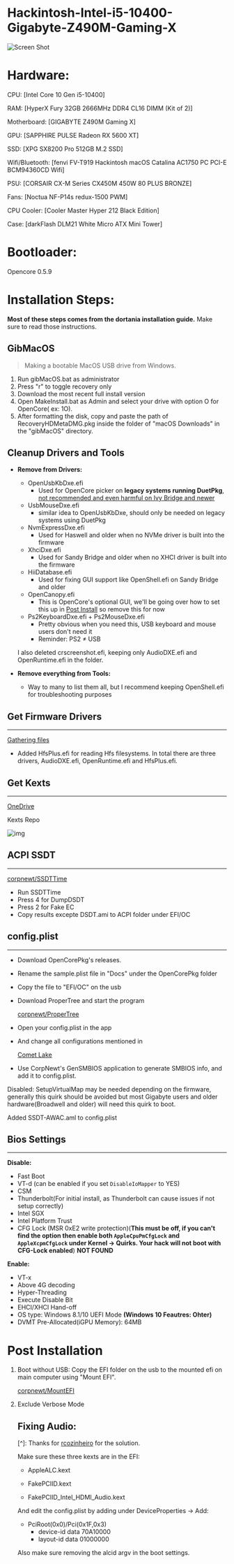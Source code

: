 # Hackintosh-Intel-i5-10400-Gigabyte-Z490M-Gaming-X

![Screen Shot](./Screenshot.png?raw=true)

# Hardware:

CPU: [Intel Core 10 Gen i5-10400]

RAM: [HyperX Fury 32GB 2666MHz DDR4 CL16 DIMM (Kit of 2)]

Motherboard: [GIGABYTE Z490M Gaming X]

GPU: [SAPPHIRE PULSE Radeon RX 5600 XT]

SSD: [XPG SX8200 Pro 512GB M.2 SSD]

Wifi/Bluetooth: [fenvi FV-T919 Hackintosh macOS Catalina AC1750 PC PCI-E BCM94360CD Wifi]

PSU: [CORSAIR CX-M Series CX450M 450W 80 PLUS BRONZE]

Fans: [Noctua NF-P14s redux-1500 PWM]

CPU Cooler: [Cooler Master Hyper 212 Black Edition]

Case: [darkFlash DLM21 White Micro ATX Mini Tower]

# Bootloader:

Opencore 0.5.9

# Installation Steps:

**Most of these steps comes from the dortania installation guide.** Make sure to read those instructions.

## GibMacOS

> Making a bootable MacOS USB drive from Windows.

1. Run gibMacOS.bat as administrator
2. Press "r" to toggle recovery only
3. Download the most recent full install version
4. Open MakeInstall.bat as Admin and select your drive with option O for OpenCore( ex: 1O).
5. After formatting the disk, copy and paste the path of RecoveryHDMetaDMG.pkg inside the folder of "macOS Downloads" in the "gibMacOS" directory.

## Cleanup Drivers and Tools

- **Remove from Drivers:**

  - OpenUsbKbDxe.efi
    - Used for OpenCore picker on **legacy systems running DuetPkg**, [not recommended and even harmful on Ivy Bridge and newer](https://applelife.ru/threads/opencore-obsuzhdenie-i-ustanovka.2944066/page-176#post-856653)
  - UsbMouseDxe.efi
    - similar idea to OpenUsbKbDxe, should only be needed on legacy systems using DuetPkg
  - NvmExpressDxe.efi
    - Used for Haswell and older when no NVMe driver is built into the firmware
  - XhciDxe.efi
    - Used for Sandy Bridge and older when no XHCI driver is built into the firmware
  - HiiDatabase.efi
    - Used for fixing GUI support like OpenShell.efi on Sandy Bridge and older
  - OpenCanopy.efi
    - This is OpenCore's optional GUI, we'll be going over how to set this up in [Post Install](https://dortania.github.io/OpenCore-Desktop-Guide/extras/gui.html) so remove this for now
  - Ps2KeyboardDxe.efi + Ps2MouseDxe.efi
    - Pretty obvious when you need this, USB keyboard and mouse users don't need it
    - Reminder: PS2 ≠ USB

  I also deleted crscreenshot.efi, keeping only AudioDXE.efi and OpenRuntime.efi in the folder.

- **Remove everything from Tools:**

  - Way to many to list them all, but I recommend keeping OpenShell.efi for troubleshooting purposes

## Get Firmware Drivers

------

[Gathering files](https://dortania.github.io/OpenCore-Desktop-Guide/ktext.html)

- Added HfsPlus.efi for reading Hfs filesystems. In total there are three drivers, AudioDXE.efi, OpenRuntime.efi and HfsPlus.efi.

## Get Kexts

------

[OneDrive](https://onedrive.live.com/?authkey=!APjCyRpzoAKp4xs&id=FE4038DA929BFB23!455036&cid=FE4038DA929BFB23)

Kexts Repo

![img](https://s3.us-west-2.amazonaws.com/secure.notion-static.com/7736dc89-4bef-4efb-adef-19ae9561532c/_%282%29.png?X-Amz-Algorithm=AWS4-HMAC-SHA256&X-Amz-Credential=AKIAT73L2G45O3KS52Y5%2F20200612%2Fus-west-2%2Fs3%2Faws4_request&X-Amz-Date=20200612T064540Z&X-Amz-Expires=86400&X-Amz-Signature=66ee5839cf1d6b5d71648947a96475acec46c270492e210de673564589254bc6&X-Amz-SignedHeaders=host&response-content-disposition=filename%20%3D%22_%282%29.png%22)

## ACPI SSDT

------

[corpnewt/SSDTTime](https://github.com/corpnewt/SSDTTime)

- Run SSDTTime
- Press 4 for DumpDSDT
- Press 2 for Fake EC
- Copy results excepte DSDT.ami to ACPI folder under EFI/OC

## config.plist

------

- Download OpenCorePkg's releases.

- Rename the sample.plist file in "Docs" under the OpenCorePkg folder

- Copy the file to "EFI/OC" on the usb

- Download ProperTree and start the program

  [corpnewt/ProperTree](https://github.com/corpnewt/ProperTree)

- Open your config.plist in the app

- And change all configurations mentioned in

  [Comet Lake](https://dortania.github.io/OpenCore-Desktop-Guide/config.plist/comet-lake.html#pciroot0x0pci0x20x0)

- Use CorpNewt's GenSMBIOS application to generate SMBIOS info, and add it to config.plist.

Disabled: SetupVirtualMap may be needed depending on the firmware, generally this quirk should be avoided but most Gigabyte users and older hardware(Broadwell and older) will need this quirk to boot.

Added SSDT-AWAC.aml to config.plist

## Bios Settings

------

**Disable:**

- Fast Boot
- VT-d (can be enabled if you set `DisableIoMapper` to YES)
- CSM
- Thunderbolt(For initial install, as Thunderbolt can cause issues if not setup correctly)
- Intel SGX
- Intel Platform Trust
- CFG Lock (MSR 0xE2 write protection)(**This must be off, if you can't find the option then enable both `AppleCpuPmCfgLock` and `AppleXcpmCfgLock` under Kernel -> Quirks. Your hack will not boot with CFG-Lock enabled**) **NOT FOUND**

**Enable:**

- VT-x
- Above 4G decoding
- Hyper-Threading
- Execute Disable Bit
- EHCI/XHCI Hand-off
- OS type: Windows 8.1/10 UEFI Mode **(Windows 10 Feautres: Ohter)**
- DVMT Pre-Allocated(iGPU Memory): 64MB

# Post Installation

1. Boot without USB: Copy the EFI folder on the usb to the mounted efi on main computer using "Mount EFI".

   [corpnewt/MountEFI](https://github.com/corpnewt/MountEFI)

2. Exclude Verbose Mode

   ## Fixing Audio:

   [^]: Thanks for [rcozinheiro](https://www.reddit.com/user/rcozinheiro/) for the solution.

   Make sure these three kexts are in the EFI:

   - AppleALC.kext

   - FakePCIID.kext

   - FakePCIID_Intel_HDMI_Audio.kext

   And edit the config.plist by adding under DeviceProperties -> Add:

   - PciRoot(0x0)/Pci(0x1F,0x3)
     - device-id data 70A10000
     - layout-id data 01000000

   Also make sure removing the alcid argv in the boot settings.